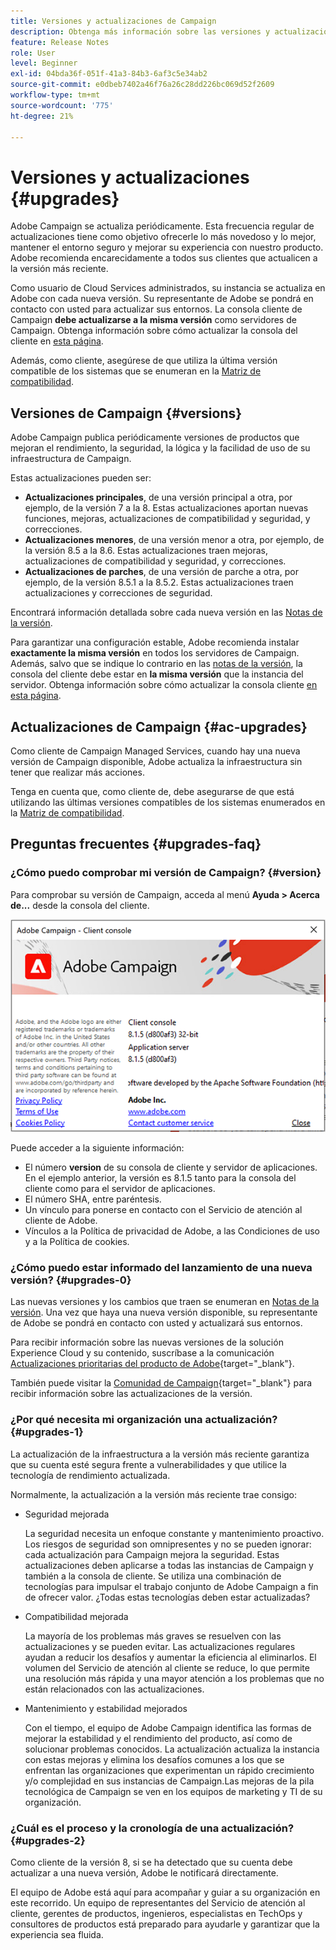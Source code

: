 ```yaml
---
title: Versiones y actualizaciones de Campaign
description: Obtenga más información sobre las versiones y actualizaciones de Campaign
feature: Release Notes
role: User
level: Beginner
exl-id: 04bda36f-051f-41a3-84b3-6af3c5e34ab2
source-git-commit: e0dbeb7402a46f76a26c28dd226bc069d52f2609
workflow-type: tm+mt
source-wordcount: '775'
ht-degree: 21%

---
```


# Versiones y actualizaciones {#upgrades}

Adobe Campaign se actualiza periódicamente. Esta frecuencia regular de actualizaciones tiene como objetivo ofrecerle lo más novedoso y lo mejor, mantener el entorno seguro y mejorar su experiencia con nuestro producto. Adobe recomienda encarecidamente a todos sus clientes que actualicen a la versión más reciente. 

Como usuario de Cloud Services administrados, su instancia se actualiza en Adobe con cada nueva versión. Su representante de Adobe se pondrá en contacto con usted para actualizar sus entornos. La consola cliente de Campaign **debe actualizarse a la misma versión** como servidores de Campaign. Obtenga información sobre cómo actualizar la consola del cliente en [esta página](../start/connect.md#upgrade-ac-console).

Además, como cliente, asegúrese de que utiliza la última versión compatible de los sistemas que se enumeran en la [Matriz de compatibilidad](compatibility-matrix.md).

## Versiones de Campaign {#versions}

Adobe Campaign publica periódicamente versiones de productos que mejoran el rendimiento, la seguridad, la lógica y la facilidad de uso de su infraestructura de Campaign.

Estas actualizaciones pueden ser:

* **Actualizaciones principales**, de una versión principal a otra, por ejemplo, de la versión 7 a la 8. Estas actualizaciones aportan nuevas funciones, mejoras, actualizaciones de compatibilidad y seguridad, y correcciones.
* **Actualizaciones menores**, de una versión menor a otra, por ejemplo, de la versión 8.5 a la 8.6. Estas actualizaciones traen mejoras, actualizaciones de compatibilidad y seguridad, y correcciones.
* **Actualizaciones de parches**, de una versión de parche a otra, por ejemplo, de la versión 8.5.1 a la 8.5.2. Estas actualizaciones traen actualizaciones y correcciones de seguridad.

Encontrará información detallada sobre cada nueva versión en las [Notas de la versión](release-notes.md).

Para garantizar una configuración estable, Adobe recomienda instalar **exactamente la misma versión** en todos los servidores de Campaign. Además, salvo que se indique lo contrario en las [notas de la versión](release-notes.md), la consola del cliente debe estar en **la misma versión** que la instancia del servidor. Obtenga información sobre cómo actualizar la consola cliente [en esta página](../start/connect.md#upgrade-ac-console).


## Actualizaciones de Campaign {#ac-upgrades}

Como cliente de Campaign Managed Services, cuando hay una nueva versión de Campaign disponible, Adobe actualiza la infraestructura sin tener que realizar más acciones.

Tenga en cuenta que, como cliente de, debe asegurarse de que está utilizando las últimas versiones compatibles de los sistemas enumerados en la [Matriz de compatibilidad](compatibility-matrix.md).

## Preguntas frecuentes {#upgrades-faq}

### ¿Cómo puedo comprobar mi versión de Campaign? {#version}

Para comprobar su versión de Campaign, acceda al menú **Ayuda > Acerca de...** desde la consola del cliente.

![](assets/ac-version.png)

Puede acceder a la siguiente información:

* El número **version** de su consola de cliente y servidor de aplicaciones. En el ejemplo anterior, la versión es 8.1.5 tanto para la consola del cliente como para el servidor de aplicaciones.
* El número SHA, entre paréntesis.
* Un vínculo para ponerse en contacto con el Servicio de atención al cliente de Adobe.
* Vínculos a la Política de privacidad de Adobe, a las Condiciones de uso y a la Política de cookies.

### ¿Cómo puedo estar informado del lanzamiento de una nueva versión? {#upgrades-0}

Las nuevas versiones y los cambios que traen se enumeran en [Notas de la versión](release-notes.md). Una vez que haya una nueva versión disponible, su representante de Adobe se pondrá en contacto con usted y actualizará sus entornos.

Para recibir información sobre las nuevas versiones de la solución Experience Cloud y su contenido, suscríbase a la comunicación [Actualizaciones prioritarias del producto de Adobe](https://www.adobe.com/es/subscription/priority-product-update.html){target="_blank"}.

También puede visitar la [Comunidad de Campaign](https://experienceleaguecommunities.adobe.com/t5/custom/page/page-id/Community-TopicsPage?profile.language=es&style=all&amp;sort=date&amp;order=desc&amp;filters=adobe-campaign-classic-community&amp;topic=Campaign+v8){target="_blank"} para recibir información sobre las actualizaciones de la versión.


### ¿Por qué necesita mi organización una actualización? {#upgrades-1}

La actualización de la infraestructura a la versión más reciente garantiza que su cuenta esté segura frente a vulnerabilidades y que utilice la tecnología de rendimiento actualizada.

Normalmente, la actualización a la versión más reciente trae consigo:

* Seguridad mejorada

  La seguridad necesita un enfoque constante y mantenimiento proactivo. Los riesgos de seguridad son omnipresentes y no se pueden ignorar: cada actualización para Campaign mejora la seguridad. Estas actualizaciones deben aplicarse a todas las instancias de Campaign y también a la consola de cliente. Se utiliza una combinación de tecnologías para impulsar el trabajo conjunto de Adobe Campaign a fin de ofrecer valor. ¿Todas estas tecnologías deben estar actualizadas?

* Compatibilidad mejorada

  La mayoría de los problemas más graves se resuelven con las actualizaciones y se pueden evitar. Las actualizaciones regulares ayudan a reducir los desafíos y aumentar la eficiencia al eliminarlos. El volumen del Servicio de atención al cliente se reduce, lo que permite una resolución más rápida y una mayor atención a los problemas que no están relacionados con las actualizaciones.


* Mantenimiento y estabilidad mejorados

  Con el tiempo, el equipo de Adobe Campaign identifica las formas de mejorar la estabilidad y el rendimiento del producto, así como de solucionar problemas conocidos. La actualización actualiza la instancia con estas mejoras y elimina los desafíos comunes a los que se enfrentan las organizaciones que experimentan un rápido crecimiento y/o complejidad en sus instancias de Campaign.Las mejoras de la pila tecnológica de Campaign se ven en los equipos de marketing y TI de su organización.


### ¿Cuál es el proceso y la cronología de una actualización? {#upgrades-2}

Como cliente de la versión 8, si se ha detectado que su cuenta debe actualizar a una nueva versión, Adobe le notificará directamente.

El equipo de Adobe está aquí para acompañar y guiar a su organización en este recorrido. Un equipo de representantes del Servicio de atención al cliente, gerentes de productos, ingenieros, especialistas en TechOps y consultores de productos está preparado para ayudarle y garantizar que la experiencia sea fluida.
